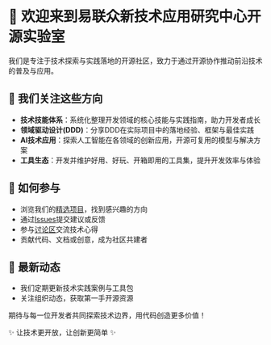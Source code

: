 # 👋 欢迎来到易联众新技术应用研究中心开源实验室

我们是专注于技术探索与实践落地的开源社区，致力于通过开源协作推动前沿技术的普及与应用。

## 🌟 我们关注这些方向
- **技术技能体系**：系统化整理开发领域的核心技能与实践指南，助力开发者成长
- **领域驱动设计(DDD)**：分享DDD在实际项目中的落地经验、框架与最佳实践
- **AI技术应用**：探索人工智能在各领域的创新应用，开源可复用的模型与解决方案
- **工具生态**：开发并维护好用、好玩、开箱即用的工具集，提升开发效率与体验

## 🤝 如何参与
- 浏览我们的[精选项目](https://github.com/ylzoslab/repositories)，找到感兴趣的方向
- 通过[Issues](https://github.com/ylzoslab/.github/issues)提交建议或反馈
- 参与[讨论区](https://github.com/orgs/ylzoslab/.github/discussions)交流技术心得
- 贡献代码、文档或创意，成为社区共建者

## 📢 最新动态
- 我们定期更新技术实践案例与工具包
- 关注组织动态，获取第一手开源资源

期待与每一位开发者共同探索技术边界，用代码创造更多价值！

✨ 让技术更开放，让创新更简单 ✨